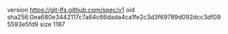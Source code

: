 version https://git-lfs.github.com/spec/v1
oid sha256:0ea680e3442117c7a64c66dada4ca1fe2c3d3f69789d092dcc3df095593e5fd9
size 1187
